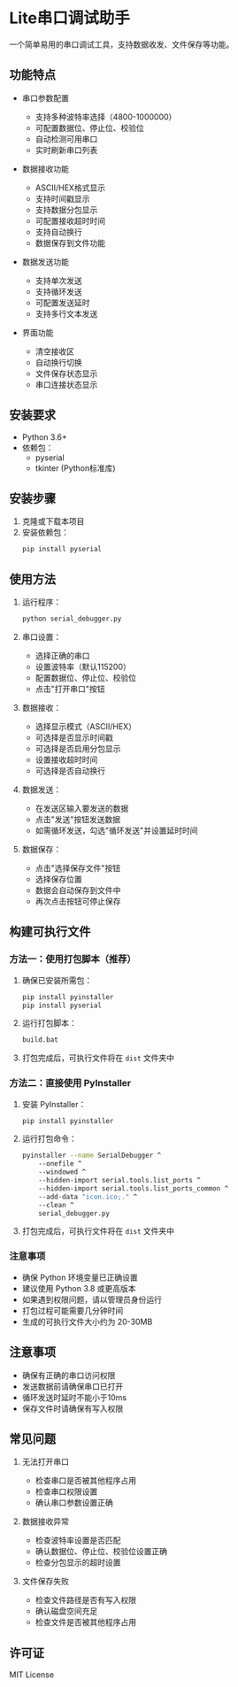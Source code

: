 # Lite串口调试助手

一个简单易用的串口调试工具，支持数据收发、文件保存等功能。

## 功能特点

- 串口参数配置
  - 支持多种波特率选择（4800-1000000）
  - 可配置数据位、停止位、校验位
  - 自动检测可用串口
  - 实时刷新串口列表

- 数据接收功能
  - ASCII/HEX格式显示
  - 支持时间戳显示
  - 支持数据分包显示
  - 可配置接收超时时间
  - 支持自动换行
  - 数据保存到文件功能

- 数据发送功能
  - 支持单次发送
  - 支持循环发送
  - 可配置发送延时
  - 支持多行文本发送

- 界面功能
  - 清空接收区
  - 自动换行切换
  - 文件保存状态显示
  - 串口连接状态显示

## 安装要求

- Python 3.6+
- 依赖包：
  - pyserial
  - tkinter (Python标准库)

## 安装步骤

1. 克隆或下载本项目
2. 安装依赖包：
   ```bash
   pip install pyserial
   ```

## 使用方法

1. 运行程序：
   ```bash
   python serial_debugger.py
   ```

2. 串口设置：
   - 选择正确的串口
   - 设置波特率（默认115200）
   - 配置数据位、停止位、校验位
   - 点击"打开串口"按钮

3. 数据接收：
   - 选择显示模式（ASCII/HEX）
   - 可选择是否显示时间戳
   - 可选择是否启用分包显示
   - 设置接收超时时间
   - 可选择是否自动换行

4. 数据发送：
   - 在发送区输入要发送的数据
   - 点击"发送"按钮发送数据
   - 如需循环发送，勾选"循环发送"并设置延时时间

5. 数据保存：
   - 点击"选择保存文件"按钮
   - 选择保存位置
   - 数据会自动保存到文件中
   - 再次点击按钮可停止保存

## 构建可执行文件

### 方法一：使用打包脚本（推荐）

1. 确保已安装所需包：
   ```bash
   pip install pyinstaller
   pip install pyserial
   ```

2. 运行打包脚本：
   ```bash
   build.bat
   ```

3. 打包完成后，可执行文件将在 `dist` 文件夹中

### 方法二：直接使用 PyInstaller

1. 安装 PyInstaller：
   ```bash
   pip install pyinstaller
   ```

2. 运行打包命令：
   ```bash
   pyinstaller --name SerialDebugger ^
       --onefile ^
       --windowed ^
       --hidden-import serial.tools.list_ports ^
       --hidden-import serial.tools.list_ports_common ^
       --add-data "icon.ico;." ^
       --clean ^
       serial_debugger.py
   ```

3. 打包完成后，可执行文件将在 `dist` 文件夹中

### 注意事项

- 确保 Python 环境变量已正确设置
- 建议使用 Python 3.8 或更高版本
- 如果遇到权限问题，请以管理员身份运行
- 打包过程可能需要几分钟时间
- 生成的可执行文件大小约为 20-30MB

## 注意事项

- 确保有正确的串口访问权限
- 发送数据前请确保串口已打开
- 循环发送时延时不能小于10ms
- 保存文件时请确保有写入权限

## 常见问题

1. 无法打开串口
   - 检查串口是否被其他程序占用
   - 检查串口权限设置
   - 确认串口参数设置正确

2. 数据接收异常
   - 检查波特率设置是否匹配
   - 确认数据位、停止位、校验位设置正确
   - 检查分包显示的超时设置

3. 文件保存失败
   - 检查文件路径是否有写入权限
   - 确认磁盘空间充足
   - 检查文件是否被其他程序占用

## 许可证

MIT License 